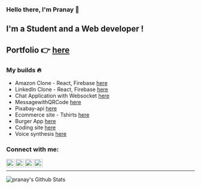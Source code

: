 ### Hello there, I'm Pranay 👋

## I'm a Student and a Web developer !
## Portfolio 👉 [here](https://pranayburra.netlify.app/)

###   My builds 🔥 <br />
- Amazon Clone - React, Firebase  [here](https://fir-3bc21.firebaseapp.com/)<br />
- LinkedIn Clone - React, Firebase  [here](https://linkedin-clone-b0bc0.firebaseapp.com/)<br />
- Chat Application with Websocket [here](https://chatwithprannu.netlify.app/)<br />
- MessagewithQRCode [here](https://pranaypr6.github.io/MessagewithQRCode/)<br />
- Pixabay-api [here](https://pranaypr6.github.io/pixabay-api/)<br />
- Ecommerce site - Tshirts  [here](https://codetshirtstore.netlify.app/)<br />
- Burger App  [here](https://pranaypr6.github.io/burgerApp/)<br />
- Coding site [here](https://iwritecodebootstrap.netlify.app/#)<br />
- Voice synthesis [here](https://voicerecognitionsynthesis.netlify.app/)<br />



### Connect with me:

[<img align="left" alt="pranay | Twitter" width="22px" src="https://cdn.jsdelivr.net/npm/simple-icons@v3/icons/twitter.svg" />](https://youtube.com/pranay_burra)
[<img align="left" alt="pranay | LinkedIn" width="22px" src="https://cdn.jsdelivr.net/npm/simple-icons@v3/icons/linkedin.svg" />](https://www.linkedin.com/in/pranay-burra-3b55731aa/)
[<img align="left" alt="pranay | Instagram" width="22px" src="https://cdn.jsdelivr.net/npm/simple-icons@v3/icons/instagram.svg" />](https://www.instagram.com/prannuhh/)
[<img align="left" alt="pranaytech | YouTube" width="22px" src="https://cdn.jsdelivr.net/npm/simple-icons@v3/icons/youtube.svg" />](https://youtube.com/pranaytech)

<br />

---

<img align="left" alt="pranay's Github Stats" src="https://github-readme-stats.vercel.app/api?username=pranaypr6&show_icons=true&hide_border=true" />
